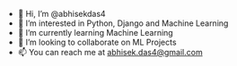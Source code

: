 - 👋 Hi, I’m @abhisekdas4
- 👀 I’m interested in Python, Django and Machine Learning
- 🌱 I’m currently learning Machine Learning
- 💞️ I’m looking to collaborate on ML Projects
- 📫 You can reach me at abhisek.das4@gmail.com

<!---
abhisekdas4/abhisekdas4 is a ✨ special ✨ repository because its `README.md` (this file) appears on your GitHub profile.
You can click the Preview link to take a look at your changes.
--->
